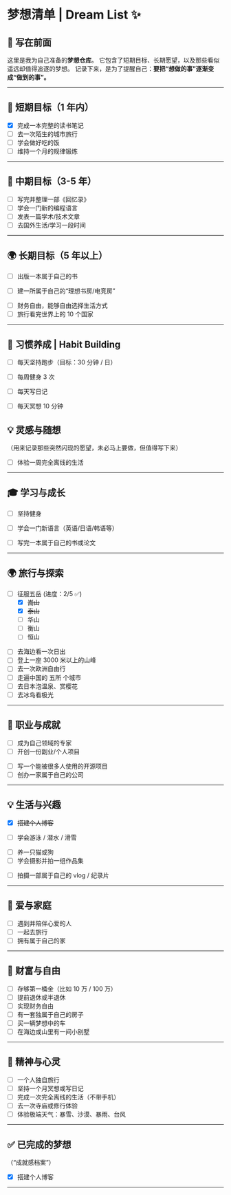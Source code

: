 
# 梦想清单 | Dream List ✨

## 📝 写在前面

这里是我为自己准备的**梦想仓库**。
它包含了短期目标、长期愿望，以及那些看似遥远却值得追逐的梦想。
记录下来，是为了提醒自己：**要把“想做的事”逐渐变成“做到的事”。**

---

## 🎯 短期目标（1 年内）

* [x] 完成一本完整的读书笔记
* [ ] 去一次陌生的城市旅行
* [ ] 学会做好吃的饭
* [ ] 维持一个月的规律锻炼

---

## 🌱 中期目标（3-5 年）

* [ ] 写完并整理一部《回忆录》
* [ ] 学会一门新的编程语言
* [ ] 发表一篇学术/技术文章
* [ ] 去国外生活/学习一段时间

---

## 🌍 长期目标（5 年以上）

* [ ] 出版一本属于自己的书
- [ ] 建一所属于自己的“理想书房/电竞房”



* [ ] 财务自由，能够自由选择生活方式
* [ ] 旅行看完世界上的 10 个国家

---

## 🔁 习惯养成 | Habit Building
- [ ] 每天坚持跑步（目标：30 分钟 / 日）
- [ ] 每周健身 3 次
- [ ] 每天写日记
- [ ] 每天冥想 10 分钟



## 💡 灵感与随想

（用来记录那些突然闪现的愿望，未必马上要做，但值得写下来）

<!-- * [ ] 学会演奏一首钢琴曲 -->
<!-- * [ ] 在某个极端天气里写一篇随笔 -->
<!-- * [ ] 跑一次马拉松 -->
* [ ] 体验一周完全离线的生活

---


## 🎓 学习与成长

- [ ] 坚持健身


* [ ] 学会一门新语言（英语/日语/韩语等）
<!-- * [ ] 掌握一门乐器（钢琴/吉他/小提琴） -->
<!-- * [ ] 每年读完 50 本书 -->
* [ ] 写完一本属于自己的书或论文
<!-- * [ ] 发表一篇文章在杂志或期刊上 -->

---

## 🌍 旅行与探索

- [ ] 征服五岳 (进度：2/5 ✅)
  - [x] ~~嵩山~~
  - [x] ~~泰山~~
  - [ ] 华山
  - [ ] 衡山
  - [ ] 恒山

* [ ] 去海边看一次日出
* [ ] 登上一座 3000 米以上的山峰
* [ ] 去一次欧洲自由行
* [ ] 走遍中国的 五所 个城市
* [ ] 去日本泡温泉、赏樱花
* [ ] 去冰岛看极光
<!-- * [ ] 背包旅行一个月 -->

---

## 💼 职业与成就

* [ ] 成为自己领域的专家
* [ ] 开创一份副业/个人项目
<!-- * [ ] 在国际会议上做一次演讲 -->
* [ ] 写一个能被很多人使用的开源项目
* [ ] 创办一家属于自己的公司

---

## 💡 生活与兴趣


* [x] ~~搭建个人博客~~

* [ ] 学会游泳 / 潜水 / 滑雪
<!-- * [ ] 学会跳舞（街舞/） -->
* [ ] 养一只猫或狗
* [ ] 学会摄影并拍一组作品集
<!-- * [ ] 完成一次马拉松 -->
* [ ] 拍摄一部属于自己的 vlog / 纪录片

---

## 💖 爱与家庭

* [ ] 遇到并陪伴心爱的人
* [ ] 一起去旅行
* [ ] 拥有属于自己的家
<!-- * [ ] 记录与家人的合影年册 -->
<!-- * [ ] 给父母一次“梦想旅行” -->

---

## 💸 财富与自由

* [ ] 存够第一桶金（比如 10 万 / 100 万）
* [ ] 提前退休或半退休
* [ ] 实现财务自由
* [ ] 有一套独属于自己的房子
* [ ] 买一辆梦想中的车
* [ ] 在海边或山里有一间小别墅

---

## 🌿 精神与心灵

* [ ] 一个人独自旅行
* [ ] 坚持一个月冥想或写日记
* [ ] 完成一次完全离线的生活（不带手机）
* [ ] 去一次寺庙或修行体验
* [ ] 体验极端天气：暴雪、沙漠、暴雨、台风

---



## ✅ 已完成的梦想

（“成就感档案”）

* [x] 搭建个人博客


---
